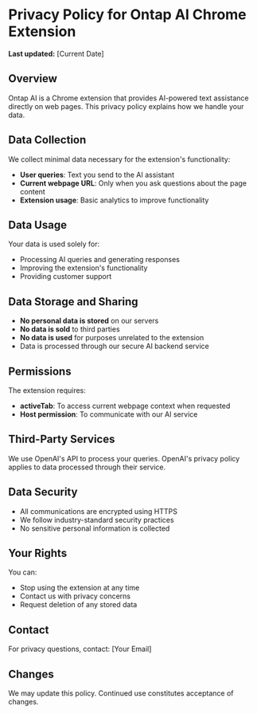 # Privacy Policy for Ontap AI Chrome Extension

**Last updated:** [Current Date]

## Overview
Ontap AI is a Chrome extension that provides AI-powered text assistance directly on web pages. This privacy policy explains how we handle your data.

## Data Collection
We collect minimal data necessary for the extension's functionality:

- **User queries**: Text you send to the AI assistant
- **Current webpage URL**: Only when you ask questions about the page content
- **Extension usage**: Basic analytics to improve functionality

## Data Usage
Your data is used solely for:
- Processing AI queries and generating responses
- Improving the extension's functionality
- Providing customer support

## Data Storage and Sharing
- **No personal data is stored** on our servers
- **No data is sold** to third parties
- **No data is used** for purposes unrelated to the extension
- Data is processed through our secure AI backend service

## Permissions
The extension requires:
- **activeTab**: To access current webpage context when requested
- **Host permission**: To communicate with our AI service

## Third-Party Services
We use OpenAI's API to process your queries. OpenAI's privacy policy applies to data processed through their service.

## Data Security
- All communications are encrypted using HTTPS
- We follow industry-standard security practices
- No sensitive personal information is collected

## Your Rights
You can:
- Stop using the extension at any time
- Contact us with privacy concerns
- Request deletion of any stored data

## Contact
For privacy questions, contact: [Your Email]

## Changes
We may update this policy. Continued use constitutes acceptance of changes.

